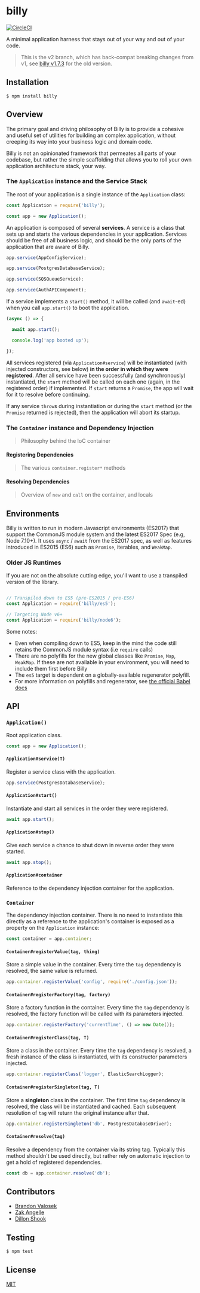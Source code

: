 # billy

[![CircleCI](https://circleci.com/gh/bvalosek/billy/tree/master.svg?style=svg)](https://circleci.com/gh/bvalosek/billy/tree/master)

A minimal application harness that stays out of your way and out of your code.

> This is the v2 branch, which has back-compat breaking changes from v1, see
> [billy v1.7.3](https://github.com/bvalosek/billy/tree/v1.7.3) for the old
> version.

## Installation

```
$ npm install billy
```

## Overview

The primary goal and driving philosophy of Billy is to provide a cohesive and
useful set of utilities for building an complex application, without creeping
its way into your business logic and domain code.

Billy is not an opinionated framework that permeates all parts of your
codebase, but rather the simple scaffolding that allows you to roll your own
application architecture stack, your way.

### The `Application` instance and the Service Stack

The root of your application is a single instance of the `Application` class:

```javascript
const Application = require('billy');

const app = new Application();
```

An application is composed of several **services**. A service is a class that
sets up and starts the various dependencies in your application. Services
should be free of all business logic, and should be the only parts of the
application that are aware of Billy.

```javascript
app.service(AppConfigService);

app.service(PostgresDatabaseService);

app.service(SQSQueueService);

app.service(AuthAPIComponent);
```

If a service implements a `start()` method, it will be called (and `await`-ed)
when you call `app.start()` to boot the application.

```javascript
(async () => {

  await app.start();

  console.log('app booted up');

});
```

All services registered (via `Application#service`) will be instantiated (with
injected constructors, see below) **in the order in which they were
registered**. After all service have been successfully (and synchronously)
instantiated, the `start` method will be called on each one (again, in the
registered order) if implemented. If `start` returns a `Promise`, the app will
wait for it to resolve before continuing.

If any service `throw`s during instantiation or during the `start` method (or
the `Promise` returned is rejected), then the application will abort its
startup.

### The `Container` instance and Dependency Injection

> Philosophy behind the IoC container

#### Registering Dependencies

> The various `container.register*` methods

#### Resolving Dependencies

> Overview of `new` and `call` on the container, and locals

## Environments

Billy is written to run in modern Javascript environments (ES2017) that support
the CommonJS module system and the latest ES2017 Spec (e.g, Node 7.10+). It
uses `async` / `await` from the ES2017 spec, as well as features introduced in
ES2015 (ES6) such as `Promise`, iterables, and `WeakMap`.

### Older JS Runtimes

If you are not on the absolute cutting edge, you'll want to use a transpiled
version of the library.

```javascript

// Transpiled down to ES5 (pre-ES2015 / pre-ES6)
const Application = require('billy/es5');

// Targeting Node v6+
const Application = require('billy/node6');
```

Some notes:

* Even when compiling down to ES5, keep in the mind the code still retains the
  CommonJS module syntax (i.e `require` calls)
* There are no polyfills for the new global classes like `Promise`, `Map`,
  `WeakMap`. If these are not available in your environment, you will need to
  include them first before Billy
* The `es5` target is dependent on a globally-available regenerator polyfill.
* For more information on polyfills and regenerator, see [the official Babel
  docs](http://babeljs.io/docs/usage/polyfill/)

## API

### `Application()`

Root application class.

```javascript
const app = new Application();
```

#### `Application#service(T)`

Register a service class with the application.

```javascript
app.service(PostgresDatabaseService);
```

#### `Application#start()`

Instantiate and start all services in the order they were registered.

```javascript
await app.start();
```

#### `Application#stop()`

Give each service a chance to shut down in reverse order they were started.

```javascript
await app.stop();
```

#### `Application#container`

Reference to the dependency injection container for the application.

### `Container`

The dependency injection container. There is no need to instantiate this
directly as a reference to the application's container is exposed as a property
on the `Application` instance:

```javascript
const container = app.container;
```

#### `Container#registerValue(tag, thing)`

Store a simple value in the container. Every time the `tag` dependency is
resolved, the same value is returned.

```javascript
app.container.registerValue('config', require('./config.json'));
```

#### `Container#registerFactory(tag, factory)`

Store a factory function in the container. Every time the `tag` dependency is
resolved, the factory function will be called with its parameters injected.

```javascript
app.container.registerFactory('currentTime', () => new Date());
```

#### `Container#registerClass(tag, T)`

Store a class in the container. Every time the `tag` dependency is resolved, a
fresh instance of the class is instantiated, with its constructor parameters
injected.

```javascript
app.container.registerClass('logger', ElasticSearchLogger);
```

#### `Container#registerSingleton(tag, T)`

Store a **singleton** class in the container. The first time `tag` dependency
is resolved, the class will be instantiated and cached. Each subsequent
resolution of `tag` will return the original instance after that.

```javascript
app.container.registerSingleton('db', PostgresDatabaseDriver);
```

#### `Container#resolve(tag)`

Resolve a dependency from the container via its string tag. Typically this
method shouldn't be used directly, but rather rely on automatic injection to
get a hold of registered dependencies.

```javascript
const db = app.container.resolve('db');
```

## Contributors

* [Brandon Valosek](https://github.com/bvalosek)
* [Zak Angelle](https://github.com/zakangelle)
* [Dillon Shook](https://github.com/dshook)

## Testing

```
$ npm test
```

## License

[MIT](https://github.com/bvalosek/billy/blob/master/LICENSE)

